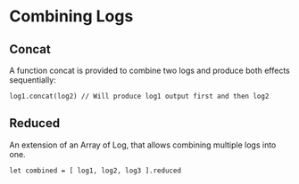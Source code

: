 #  Combining Logs

##	Concat

A function concat is provided to combine two logs and produce both effects sequentially:

```
log1.concat(log2) // Will produce log1 output first and then log2
```

## Reduced

An extension of an Array of Log, that allows combining multiple logs into one.

```
let combined = [ log1, log2, log3 ].reduced
```
